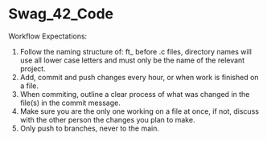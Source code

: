 # Swag_42_Code

Workflow Expectations:
1. Follow the naming structure of: ft_ before .c files, directory names will use all lower case letters and must only be the name of the relevant project.
2. Add, commit and push changes every hour, or when work is finished on a file.
3. When commiting, outline a clear process of what was changed in the file(s) in the commit message.
4. Make sure you are the only one working on a file at once, if not, discuss with the other person the changes you plan to make.
5. Only push to branches, never to the main.
